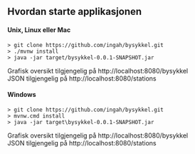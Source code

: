 ## Hvordan starte applikasjonen

#### Unix, Linux eller Mac
```
> git clone https://github.com/ingah/bysykkel.git
> ./mvnw install
> java -jar target/bysykkel-0.0.1-SNAPSHOT.jar
```

Grafisk oversikt tilgjengelig på http://localhost:8080/bysykkel<br/>
JSON tilgjengelig på http://localhost:8080/stations

#### Windows
```
> git clone https://github.com/ingah/bysykkel.git
> mvnw.cmd install
> java -jar target\bysykkel-0.0.1-SNAPSHOT.jar
```

Grafisk oversikt tilgjengelig på http://localhost:8080/bysykkel<br/>
JSON tilgjengelig på http://localhost:8080/stations
